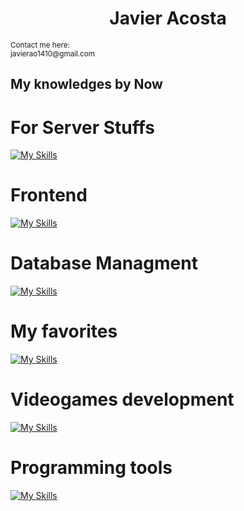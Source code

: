 <center><h1 align="center"> Javier Acosta</h1></center>
<small>Contact me here:</small>
<br>
<small>javierao1410@gmail.com</small>

## My knowledges by Now

<h1>For Server Stuffs</h1>

[![My Skills](https://skillicons.dev/icons?i=nodejs,express,py,linux,ts,cs,django,fastapi)](https://skillicons.dev)

<h1>Frontend</h1>

[![My Skills](https://skillicons.dev/icons?i=js,html,css,react,tailwind,reactnative)](https://skillicons.dev)

<h1>Database Managment</h1>

[![My Skills](https://skillicons.dev/icons?i=mysql,mongo)](https://skillicons.dev)


<h1>My favorites</h1>

[![My Skills](https://skillicons.dev/icons?i=py,mongodb,fastapi,js,react,vite,tailwind,raspberrypi,arduino)](https://skillicons.dev)

<h1> Videogames development </h1>

[![My Skills](https://skillicons.dev/icons?i=godot,blender)](https://skillicons.dev)

<h1> Programming tools </h1>

[![My Skills](https://skillicons.dev/icons?i=github,gitlab,git)](https://skillicons.dev)

</aside>

